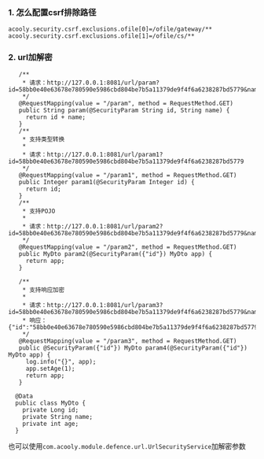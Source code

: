 <!-- title: 防御组件 -->
<!-- type: infrastructure -->
<!-- author: qiubo -->

### 1. 怎么配置csrf排除路径

    acooly.security.csrf.exclusions.ofile[0]=/ofile/gateway/**
    acooly.security.csrf.exclusions.ofile[1]=/ofile/cs/**
    
### 2. url加解密

       /**
        * 请求：http://127.0.0.1:8081/url/param?id=58bb0e40e63678e780590e5986cbd804be7b5a11379de9f4f6a6238287bd5779&name=a
        */
       @RequestMapping(value = "/param", method = RequestMethod.GET)
       public String param(@SecurityParam String id, String name) {
         return id + name;
       }
       /**
        * 支持类型转换
        *
        * 请求：http://127.0.0.1:8081/url/param1?id=58bb0e40e63678e780590e5986cbd804be7b5a11379de9f4f6a6238287bd5779
        */
       @RequestMapping(value = "/param1", method = RequestMethod.GET)
       public Integer param1(@SecurityParam Integer id) {
         return id;
       }
       /**
        * 支持POJO
        *
        * 请求：http://127.0.0.1:8081/url/param2?id=58bb0e40e63678e780590e5986cbd804be7b5a11379de9f4f6a6238287bd5779&name=bohr&age=12
        */
       @RequestMapping(value = "/param2", method = RequestMethod.GET)
       public MyDto param2(@SecurityParam({"id"}) MyDto app) {
         return app;
       }

       /**
        * 支持响应加密
        *
        * 请求：http://127.0.0.1:8081/url/param3?id=58bb0e40e63678e780590e5986cbd804be7b5a11379de9f4f6a6238287bd5779&name=bohr&age=12
        * 响应：{"id":"58bb0e40e63678e780590e5986cbd804be7b5a11379de9f4f6a6238287bd5779","name":"bohr","age":1}
        */
       @RequestMapping(value = "/param3", method = RequestMethod.GET)
       public @SecurityParam({"id"}) MyDto param4(@SecurityParam({"id"}) MyDto app) {
         log.info("{}", app);
         app.setAge(1);
         return app;
       }

      @Data
      public class MyDto {
        private Long id;
        private String name;
        private int age;
      }

也可以使用`com.acooly.module.defence.url.UrlSecurityService`加解密参数